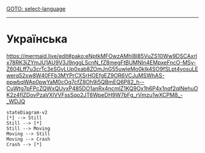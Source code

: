 [GOTO: select-language](https://github.com/fRead-dev/info/tree/main/README.md)

---

# Українська

https://mermaid.live/edit#pako:eNptkMFOwzAMhl8l85VuZS10Ww9DSCAxrlx78RK3iZYmJU1AU9V3J9nggLScnN_fZ8megFtBUMNIn4EMpxeFncO-MSy-Z604Lff7u3crTc3eSGvLUp0xab8ZOmJnG55uwleMo0kIk4SO9fSLpt4yosuLEwerq52xw8W40FFb3MYPrCXSrHOEfgEZ9OR6VCJuMSWhAS-ppwbqWAp0pwYaM0cOg7cfZ8Oh9i5QBmEQ6P82_h--CuWtg7pFPcZQWxQUvxP485DO1anRx4ncmlZ1KQ9Ox1h6P4x1nqf2qlNehuOK2z4flZDovPzaVXlVVFssSqo2JT6WpeDH9W7bFg_rVmzu1wXCPM8_-_WDJQ

```mermaid
stateDiagram-v2
[*] --> Still
Still --> [*]
Still --> Moving
Moving --> Still
Moving --> Crash
Crash --> [*]
```